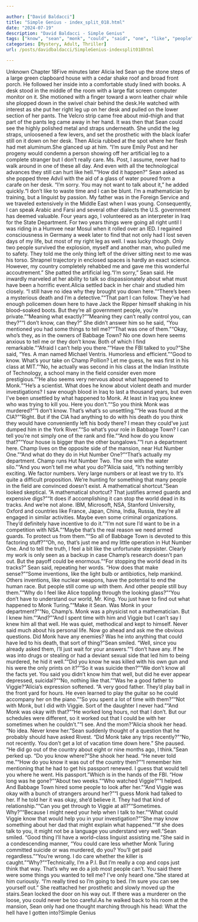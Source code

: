 ```yaml
---

author: ["David Baldacci"]
title: "Simple Genius - index_split_018.html"
date: "2024-07-19"
description: "David Baldacci - Simple Genius"
tags: ["know", "sean", "monk", "could", "said", "one", "like", "people", "tell", "viggie", "never", "thing", "number", "alicia", "leg", "still", "even", "champ", "desk", "right", "would", "really", "talk", "time", "department"]
categories: [Mystery, Adult, Thriller]
url: /posts/davidbaldacci/SimpleGenius-indexsplit018html

---
```



Unknown
Chapter 18Five minutes later Alicia led Sean up the stone steps of a large green clapboard house with a cedar shake roof and broad front porch. He followed her inside into a comfortable study lined with books. A desk stood in the middle of the room with a large flat screen computer monitor on it. She motioned with a finger toward a worn leather chair while she plopped down in the swivel chair behind the desk.He watched with interest as she put her right leg up on her desk and pulled on the lower section of her pants. The Velcro strip came free about mid–thigh and that part of the pants leg came away in her hand. It was then that Sean could see the highly polished metal and straps underneath. She undid the leg straps, unloosened a few levers, and set the prosthetic with the black loafer still on it down on her desk. Then Alicia rubbed at the spot where her flesh had met aluminum.She glanced up at him. “I’m sure Emily Post and her progeny would condemn a person showing off her artificial leg to a complete stranger but I don’t really care. Ms. Post, I assume, never had to walk around in one of these all day. And even with all the technological advances they still can hurt like hell.”“How did it happen?” Sean asked as she popped three Advil with the aid of a glass of water poured from a carafe on her desk. “I’m sorry. You may not want to talk about it,” he added quickly.“I don’t like to waste time and I can be blunt. I’m a mathematician by training, but a linguist by passion. My father was in the Foreign Service and we traveled extensively in the Middle East when I was young. Consequently, I can speak Arabic and Farsi and several other dialects the U.S. government has deemed valuable. Four years ago, I volunteered as an interpreter in Iraq for the State Department. For two years things were going all right until I was riding in a Humvee near Mosul when it rolled over an IED. I regained consciousness in Germany a week later to find that not only had I lost seven days of my life, but most of my right leg as well. I was lucky though. Only two people survived the explosion, myself and another man, who pulled me to safety. They told me the only thing left of the driver sitting next to me was his torso. Shrapnel trajectory in enclosed spaces is hardly an exact science. However, my country completely rehabbed me and gave me this wonderful accoutrement.” She patted the artificial leg.“I’m sorry,” Sean said. He inwardly marveled at her ability to talk so dispassionately about what must have been a horrific event.Alicia settled back in her chair and studied him closely. “I still have no idea why they brought you down here.”“There’s been a mysterious death and I’m a detective.”“That part I can follow. They’ve had enough policemen down here to have Jack the Ripper himself shaking in his blood–soaked boots. But they’re all government people, you’re private.”“Meaning what exactly?”“Meaning they can’t really control you, can they?”“I don’t know, can they?” She didn’t answer him so he said, “You mentioned you had some things to tell me?”“That was one of them.”“Okay, who’s they, as in the owners of Babbage Town? No one down here seems anxious to tell me or they don’t know. Both of which I find remarkable.”“Afraid I can’t help you there.”“Have the FBI talked to you?”She said, “Yes. A man named Michael Ventris. Humorless and efficient.”“Good to know. What’s your take on Champ Pollion? Let me guess, he was first in his class at MIT.”“No, he actually was second in his class at the Indian Institute of Technology, a school many in the field consider even more prestigious.”“He also seems very nervous about what happened to Monk.”“He’s a scientist. What does he know about violent death and murder investigations? I saw enough blood in Iraq to last a thousand years, but even I’ve been unsettled by what happened to Monk. At least in Iraq you knew who was trying to kill you. Here you don’t.”“So you think Monk was murdered?”“I don’t know. That’s what’s so unsettling.”“He was found at the CIA?”“Right. But if the CIA had anything to do with his death do you think they would have conveniently left his body there? I mean they could’ve just dumped him in the York River.”“So what’s your role in Babbage Town? I can tell you’re not simply one of the rank and file.”“And how do you know that?”“Your house is bigger than the other bungalows.”“I run a department here. Champ lives on the opposite side of the mansion, near Hut Number One.”“And what do they do in Hut Number One?”“That’s actually my department. Champ runs Hut Number Two. The one with the water silo.”“And you won’t tell me what you do?”Alicia said, “It’s nothing terribly exciting. We factor numbers. Very large numbers or at least we try to. It’s quite a difficult proposition. We’re hunting for something that many people in the field are convinced doesn’t exist. A mathematical shortcut.”Sean looked skeptical. “A mathematical shortcut? That justifies armed guards and expensive digs?”“It does if accomplishing it can stop the world dead in its tracks. And we’re not alone. IBM, Microsoft, NSA, Stanford University, Oxford and countries like France, Japan, China, India, Russia, they’re all engaged in similar activities. Maybe even some criminal organizations. They’d definitely have incentive to do it.”“I’m not sure I’d want to be in a competition with NSA.”“Maybe that’s the real reason we need armed guards. To protect us from them.”“So all of Babbage Town is devoted to this factoring stuff?”“Oh, no, that’s just me and my little operation in Hut Number One. And to tell the truth, I feel a bit like the unfortunate stepsister. Clearly my work is only seen as a backup in case Champ’s research doesn’t pan out. But the payoff could be enormous.”“For stopping the world dead in its tracks?” Sean said, repeating her words. “How does that make sense?”“Some inventions, like the light bulb or antibiotics, help mankind. Others inventions, like nuclear weapons, have the potential to end the human race. But people still come up with them. And other people still buy them.”“Why do I feel like Alice toppling through the looking glass?”“You don’t have to understand our world, Mr. King. You just have to find out what happened to Monk Turing.”“Make it Sean. Was Monk in your department?”“No, Champ’s. Monk was a physicist not a mathematician. But I knew him.”“And?”“And I spent time with him and Viggie but I can’t say I knew him all that well. He was quiet, methodical and kept to himself. Never said much about his personal life. Now go ahead and ask me the obvious questions. Did Monk have any enemies? Was he into anything that could have led to his death, that sort of thing?”Sean smiled. “Well, since you already asked them, I’ll just wait for your answers.”“I don’t have any. If he was into drugs or stealing or had a deviant sexual side that led him to being murdered, he hid it well.”“Did you know he was killed with his own gun and his were the only prints on it?”“So it was suicide then?”“We don’t know all the facts yet. You said you didn’t know him that well, but did he ever appear depressed, suicidal?”“No, nothing like that.”“Was he a good father to Viggie?”Alicia’s expression softened. “A very good father. They’d play ball in the front yard for hours. He even learned to play the guitar so he could accompany her on the piano.”“So you spent a lot of time with them?”“Not with Monk, but I did with Viggie. Sort of the daughter I never had.”“And Monk was okay with that?”“He worked long hours, not that I don’t. But our schedules were different, so it worked out that I could be with her sometimes when he couldn’t.”“I see. And the mom?”Alicia shook her head. “No idea. Never knew her.”Sean suddenly thought of a question that he probably should have asked Rivest. “Did Monk take any trips recently?”“No, not recently. You don’t get a lot of vacation time down here.” She paused. “He did go out of the country about eight or nine months ago, I think.”Sean perked up. “Do you know where?”She shook her head. “He never told me.”“How do you know it was out of the country then?”“I remember him mentioning that he had to get his passport renewed. I guess that would tell you where he went. His passport.”Which is in the hands of the FBI. “How long was he gone?”“About two weeks.”“Who watched Viggie?”“I helped. And Babbage Town hired some people to look after her.”“And Viggie was okay with a bunch of strangers around her?”“I guess Monk had talked to her. If he told her it was okay, she’d believe it. They had that kind of relationship.”“Can you get through to Viggie at all?”“Sometimes. Why?”“Because I might need your help when I talk to her.”“What could Viggie know that would help you in your investigation?”“She may know something about her dad that might explain what happened.”“If she does talk to you, it might not be a language you understand very well.”Sean smiled. “Good thing I’ll have a world–class linguist assisting me.”She said in a condescending manner, “You could care less whether Monk Turing committed suicide or was murdered, do you? You’ll get paid regardless.”“You’re wrong. I do care whether the killer is caught.”“Why?”“Technically, I’m a P.I. But I’m really a cop and cops just think that way. That’s why we do a job most people can’t. You said there were some things you wanted to tell me? I’ve only heard one.”She stared at him curiously. “I’m really tired so I’m going to bed. I’m sure you can see yourself out.” She reattached her prosthetic and slowly moved up the stairs.Sean locked the door on his way out. If there was a murderer on the loose, you could never be too careful.As he walked back to his room at the mansion, Sean only had one thought marching through his head: What the hell have I gotten into?Simple Genius
